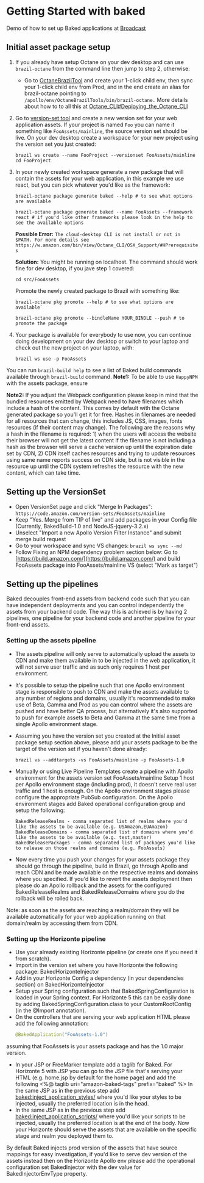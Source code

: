 # Getting Started with baked
Demo of how to set up Baked applications at [Broadcast](https://broadcast.amazon.com/videos/69573)

## Initial asset package setup
1. If you already have setup Octane on your dev desktop and can use `brazil-octane` from the command line then jump to step 2, otherwise:
    - Go to [OctaneBrazilTool](https://apollo.amazon.com/environments/OctaneBrazilTools/) and create your 1-click child env, then sync your 1-click child  env from Prod, and in the end create an alias for brazil-octane pointing to `/apollo/env/OctaneBrazilTools/bin/brazil-octane.`
    More details about how to to all this at [Octane_CLI#Deploying_the_Octane_CLI](https://w.amazon.com/index.php/)

2. Go to [version-set tool](https://code.amazon.com/version-sets/new) and create a new version set for your web application assets. If your project is named `Foo` you can name it something like `FooAssets/mainline`, the source version set should be live.
On your dev desktop create a workspace for your new project using the version set you just created:
    ```
    brazil ws create --name FooProject --versionset FooAssets/mainline
    cd FooProject
    ```
3. In your newly created workspace generate a new package that will contain the assets for your web application, in this example we use react, but you can pick whatever you'd like as the framework:
    ```
    brazil-octane package generate baked --help # to see what options are available
    ```
    
    ```
    brazil-octane package generate baked --name FooAssets --framework react # if you'd like other frameworks please look in the help to see the available options
    ```

    **Possible Error:** `The cloud-desktop CLI is not install or not in $PATH. For more details see https://w.amazon.com/bin/view/Octane_CLI/OSX_Support/#HPrerequisites`
    
    **Solution:** You might be running on localhost. The command should work fine for dev desktop, if you jave step 1 covered:

    ```
    cd src/FooAssets
    ```
    Promote the newly created package to Brazil with something like:
    ```
    brazil-octane pkg promote --help # to see what options are available`
    ```
    ```
    brazil-octane pkg promote --bindleName YOUR_BINDLE --push # to promote the package
    ```
4. Your package is available for everybody to use now, you can continue doing development on your dev desktop or switch to your laptop and check out the new project on your laptop, with:
    ```
    brazil ws use -p FooAssets
    ```
You can run `brazil-build help` to see a list of Baked build commands available through `brazil-build` command.
**Note1:** To be able to use `HappyNPM` with the assets package, ensure 

**Note2:** If you adjust the Webpack configuration please keep in mind that the bundled resources emitted by Webpack need to have filenames which include a hash of the content. This comes by default with the Octane generated package so you'll get it for free. Hashes in filenames are needed for all resources that can change, this includes JS, CSS, images, fonts resources (if their content may change). The following are the reasons why a hash in the filename is required: 1) when the users will access the website their browser will not get the latest content if the filename is not including a hash as the browser will serve a cache version up until the expiration date set by CDN, 2) CDN itself caches resources and trying to update resources using same name reports success on CDN side, but is not visible in the resource up until the CDN system refreshes the resource with the new content, which can take time.

## Setting up the VersionSet
- Open VersionSet page and click "Merge In Packages": `https://code.amazon.com/version-sets/FooAssets/mainline`
- Keep "Yes. Merge from TIP of live" and add packages in your Config file (Currently, BakedBuild-1.0 and NodeJS-jquery-3.2.x)
- Unselect "Import a new Apollo Version Filter Instance" and submit merge build request
- Go to your workspace and sync VS changes: 
    ```brazil ws sync --md```
- Follow Fixing an NPM dependency problem section below:
     Go to [https://build.amazon.com/](https://build.amazon.com/) and build FooAssets package into FooAssets/mainline VS (select "Mark as target")

## Setting up the pipelines
Baked decouples front-end assets from backend code such that you can have independent deployments and you can control independently the assets from your backend code. The way this is achieved is by having 2 pipelines, one pipeline for your backend code and another pipeline for your front-end assets.

### Setting up the assets pipeline
- The assets pipeline will only serve to automatically upload the assets to CDN and make them available in to be injected in the web application, it will not serve user traffic and as such only requires 1 host per environment.

- It's possible to setup the pipeline such that one Apollo environment stage is responsible to push to CDN and make the assets available to any number of regions and domains, usually it's recommended to make use of Beta, Gamma and Prod as you can control where the assets are pushed and have better QA process, but alternatively it's also supported to push for example assets to Beta and Gamma at the same time from a single Apollo environment stage.

- Assuming you have the version set you created at the Initial asset package setup section above, please add your assets package to be the target of the version set if you haven't done already:
    ```
    brazil vs --addtargets -vs FooAssets/mainline -p FooAssets-1.0
    ```
- Manually or using Live Pipeline Templates create a pipeline with Apollo environment for the assets version set FooAssets/mainline
Setup 1 host per Apollo environment stage (including prod), it doesn't serve real user traffic and 1 host is enough.
On the Apollo environment stages please configure the appropriate PubSub configuration.
On the Apollo environment stages add Baked operational configuration group and setup the following:
    ```
    BakedReleaseRealms - comma separated list of realms where you'd like the assets to be available (e.g. USAmazon,EUAmazon)
    BakedReleaseDomains - comma separated list of domains where you'd like the assets to be available (e.g. test,master)
    BakedReleasePackages - comma separated list of packages you'd like to release on those realms and domains (e.g. FooAssets)
    ```
- Now every time you push your changes for your assets package they should go through the pipeline, build in Brazil, go through Apollo and reach CDN and be made available on the respective realms and domains where you specified. If you'd like to revert the assets deployment then please do an Apollo rollback and the assets for the configured BakedReleaseRealms and BakedReleaseDomains where you do the rollback will be rolled back.

Note: as soon as the assets are reaching a realm/domain they will be available automatically for your web application running on that domain/realm by accessing them from CDN.

### Setting up the Horizonte pipeline
- Use your already existing Horizonte pipeline (or create one if you need it from scratch).
- Import in the version set where you have Horizonte the following package: BakedHorizonteInjector
- Add in your Horizonte Config a dependency (in your dependencies section) on BakedHorizonteInjector
- Setup your Spring configuration such that BakedSpringConfiguration is loaded in your Spring context. For Horizonte 5 this can be easily done by adding BakedSpringConfiguration.class to your CustomRootConfig (in the @Import annotation).
- On the controllers that are serving your web application HTML please add the following annotation:
    ``` java
    @BakedApplication("FooAssets-1.0") 
    ```
assuming that FooAssets is your assets package and has the 1.0 major version.
- In your JSP or FreeMarker template add a taglib for Baked. For Horizonte 5 with JSP you can go to the JSP file that's serving your HTML (e.g. home.jsp by default for the home page) and add the following <%@ taglib uri="amazon-baked-tags" prefix="baked" %>
In the same JSP as in the previous step add <baked:inject_application_styles/> where you'd like your styles to be injected, usually the preferred location is in the head.
- In the same JSP as in the previous step add <baked:inject_application_scripts/> where you'd like your scripts to be injected, usually the preferred location is at the end of the body.
Now your Horizonte should serve the assets that are available on the specific stage and realm you deployed them to.

By default Baked injects prod version of the assets that have source mappings for easy investigation, if you'd like to serve dev version of the assets instead then on the Horizonte Apollo env please add the operational configuration set BakedInjector with the dev value for BakedInjectorEnvType property.

